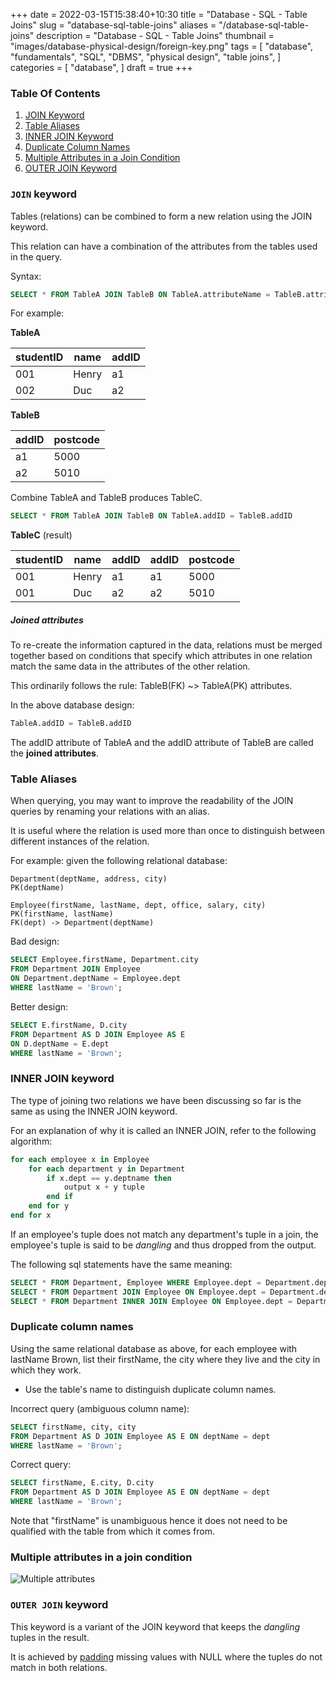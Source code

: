 +++
date = 2022-03-15T15:38:40+10:30
title = "Database - SQL - Table Joins"
slug = "database-sql-table-joins"
aliases = "/database-sql-table-joins"
description = "Database - SQL - Table Joins"
thumbnail = "images/database-physical-design/foreign-key.png"
tags = [
    "database",
    "fundamentals",
    "SQL",
    "DBMS",
    "physical design",
    "table joins",
]
categories = [
    "database",
]
draft = true
+++

### Table Of Contents

1. [JOIN Keyword](#join-keyword)
1. [Table Aliases](#table-aliases)
1. [INNER JOIN Keyword](#inner-join-keyword)
1. [Duplicate Column Names](#duplicate-column-names)
1. [Multiple Attributes in a Join
Condition](#multiple-attributes-in-a-join-condition)
1. [OUTER JOIN Keyword](#outer-join-keyword)

### `JOIN` keyword

Tables (relations) can be combined to form a new relation using the JOIN keyword.

This relation can have a combination of the attributes from the tables
used in the query.

Syntax:

```sql
SELECT * FROM TableA JOIN TableB ON TableA.attributeName = TableB.attributeName;
```

For example:

**TableA**

| studentID | name  | addID |
| ---       | ---   | ---   |
| 001       | Henry | a1    |
| 002       | Duc   | a2    |

**TableB**

| addID | postcode |
| ---   | ---      |
| a1    | 5000     |
| a2    | 5010     |

Combine TableA and TableB produces TableC.

```sql
SELECT * FROM TableA JOIN TableB ON TableA.addID = TableB.addID
```

**TableC** (result)

| studentID | name  | addID | addID | postcode |
| ---       | ---   | ---   | ---   | ---      |
| 001       | Henry | a1    | a1    | 5000     |
| 001       | Duc   | a2    | a2    | 5010     |

##### Joined attributes

To re-create the information captured in the data, relations must be
merged together based on conditions that specify which attributes in one
relation match the same data in the attributes of the other relation.

This ordinarily follows the rule: TableB(FK) ~> TableA(PK) attributes.

In the above database design:

```sql
TableA.addID = TableB.addID
```

The addID attribute of TableA and the addID attribute of TableB are
called the **joined attributes**.

### Table Aliases

When querying, you may want to improve the readability of the JOIN
queries by renaming your relations with an alias.

It is useful where the relation is used more than once to distinguish
between different instances of the relation.

For example: given the following relational database:

```text
Department(deptName, address, city)
PK(deptName)

Employee(firstName, lastName, dept, office, salary, city)
PK(firstName, lastName)
FK(dept) -> Department(deptName)
```

Bad design:

```sql
SELECT Employee.firstName, Department.city
FROM Department JOIN Employee
ON Department.deptName = Employee.dept
WHERE lastName = 'Brown';
```

Better design:

```sql
SELECT E.firstName, D.city
FROM Department AS D JOIN Employee AS E
ON D.deptName = E.dept
WHERE lastName = 'Brown';
```

### INNER JOIN keyword

The type of joining two relations we have been discussing so far is the
same as using the INNER JOIN keyword.

For an explanation of why it is called an INNER JOIN, refer to the
following algorithm:

```sql
for each employee x in Employee
    for each department y in Department
        if x.dept == y.deptname then
            output x + y tuple
        end if
    end for y
end for x
```

If an employee's tuple does not match any department's tuple in a join,
the employee's tuple is said to be *dangling* and thus dropped from the
output.

The following sql statements have the same meaning:

```sql
SELECT * FROM Department, Employee WHERE Employee.dept = Department.deptName
SELECT * FROM Department JOIN Employee ON Employee.dept = Department.deptName
SELECT * FROM Department INNER JOIN Employee ON Employee.dept = Department.deptName
```

### Duplicate column names

Using the same relational database as above, for each employee with
lastName Brown, list their firstName, the city where they live and the
city in which they work.

- Use the table's name to distinguish duplicate column names.

Incorrect query (ambiguous column name):

```sql
SELECT firstName, city, city
FROM Department AS D JOIN Employee AS E ON deptName = dept
WHERE lastName = 'Brown';
```

Correct query:

```sql
SELECT firstName, E.city, D.city
FROM Department AS D JOIN Employee AS E ON deptName = dept
WHERE lastName = 'Brown';
```

Note that "firstName" is unambiguous hence it does not need to be
qualified with the table from which it comes from.

### Multiple attributes in a join condition

![Multiple attributes](/images/database-sql-table-joins.png)

### `OUTER JOIN` keyword

This keyword is a variant of the JOIN keyword that keeps the *dangling*
tuples in the result.

It is achieved by
[padding](https://www.oxfordlearnersdictionaries.com/definition/english/pad_2) missing values with NULL where the tuples do
not match in both relations.

